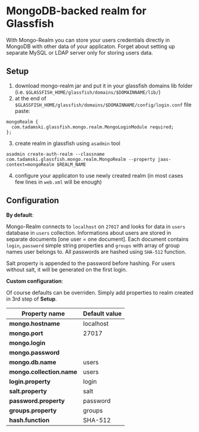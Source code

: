 MongoDB-backed realm for Glassfish
===========

With Mongo-Realm you can store your users credentials directly in MongoDB with other data of your applicaton. Forget about setting up separate MySQL or LDAP server only for storing users data.

Setup
----------

 1. download mongo-realm jar and put it in your glassfish domains lib folder (i.e. `$GLASSFISH_HOME/glassfish/domains/$DOMAINNAME/lib/`)
 2. at the end of `$GLASSFISH_HOME/glassfish/domains/$DOMAINNAME/config/login.conf` file paste:

 ```
 mongoRealm { 
   com.tadamski.glassfish.mongo.realm.MongoLoginModule required; 
 };
 ```
 3. create realm in glassfish using `asadmin` tool
 
 ```
 asadmin create-auth-realm --classname com.tadamski.glassfish.mongo.realm.MongoRealm --property jaas-context=mongoRealm $REALM_NAME
 ```
 4. configure your applicaton to use newly created realm (in most cases few lines in `web.xml` will be enough)

Configuration
-------------
__By default__:

Mongo-Realm connects to `localhost` on `27017` and looks for data in `users` database in `users` collection. Informations about users are stored in separate documents [one user = one document]. Each document contains `login`, `password` simple string properties and `groups` with array of group names user belongs to. All passwords are hashed using `SHA-512` function.

Salt property is appended to the password before hashing. For users without salt, it will be generated on the first login.

__Custom configuration__:

Of course defaults can be overriden. Simply add properties to realm created in 3rd step of __Setup__.

| Property name             | Default value |
|---------------------------|---------------|
| __mongo.hostname__        | localhost     |
| __mongo.port__            | 27017         |
| __mongo.login__           |               |
| __mongo.password__        |               |
| __mongo.db.name__         | users         |
| __mongo.collection.name__ | users         |
| __login.property__        | login         |
| __salt.property__         | salt          |
| __password.property__     | password      |
| __groups.property__       | groups        |
| __hash.function__         | SHA-512       |


